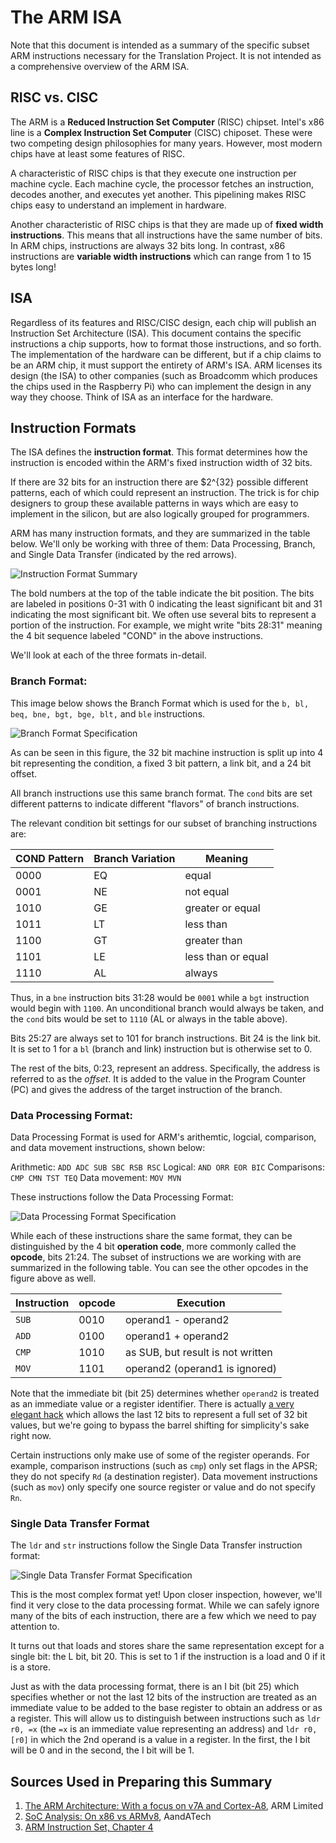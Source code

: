 # The ARM ISA
Note that this document is intended as a summary of the specific subset ARM instructions necessary for the Translation Project.  It is not intended as a comprehensive overview of the ARM ISA.

## RISC vs. CISC

The ARM is a **Reduced Instruction Set Computer** (RISC) chipset.  Intel's x86 line is a **Complex Instruction Set Computer** (CISC) chiposet.  These were two competing design philosophies for many years.  However, most modern chips have at least some features of RISC. 

A characteristic of RISC chips is that they execute one instruction per machine cycle.  Each machine cycle, the processor fetches an instruction, decodes another, and executes yet another.  This pipelining makes RISC chips easy to understand an implement in hardware.  

Another characteristic of RISC chips is that they are made up of **fixed width instructions**.  This means that all instructions have the same number of bits.  In ARM chips, instructions are always 32 bits long.  In contrast, x86 instructions are **variable width instructions** which can range from 1 to 15 bytes long!

## ISA
Regardless of its features and RISC/CISC design, each chip will publish an Instruction Set Architecture (ISA).  This document contains the specific instructions a chip supports, how to format those instructions, and so forth.  The implementation of the hardware can be different, but if a chip claims to be an ARM chip, it must support the entirety of ARM's ISA.  ARM licenses its design (the ISA) to other companies (such as Broadcomm which produces the chips used in the Raspberry Pi) who can implement the design in any way they choose.  Think of ISA as an interface for the hardware.

## Instruction Formats
The ISA defines the **instruction format**.  This format determines how the instruction is encoded within the ARM's fixed instruction width of 32 bits.

If there are 32 bits for an instruction there are $2^{32} possible different patterns, each of which could represent an instruction.  The trick is for chip designers to group these available patterns in ways which are easy to implement in the silicon, but are also logically grouped for programmers.

ARM has many instruction formats, and they are summarized in the table below.  We'll only be working with three of them: Data Processing, Branch, and Single Data Transfer (indicated by the red arrows).

![Instruction Format Summary](./images/instruction-formats.png)

The bold numbers at the top of the table indicate the bit position.  The bits are labeled in positions 0-31 with 0 indicating the least significant bit and 31 indicating the most significant bit.  We often use several bits to represent a portion of the instruction.  For example, we might write "bits 28:31" meaning the 4 bit sequence labeled "COND" in the above instructions.

We'll look at each of the three formats in-detail.

### Branch Format:
This image below shows the Branch Format which is used for the `b, bl, beq, bne, bgt, bge, blt,` and `ble` instructions.

![Branch Format Specification](./images/branch-format.GIF)

As can be seen in this figure, the 32 bit machine instruction is split up into 4 bit representing the condition, a fixed 3 bit pattern, a link bit, and a 24 bit offset.

All branch instructions use this same branch format.  The `cond` bits are set different patterns to indicate different "flavors" of branch instructions.  

The relevant condition bit settings for our subset of branching instructions are:

| COND Pattern | Branch Variation | Meaning |
|--------------|------------------|---------|
| 0000 | EQ |	equal |
| 0001 | NE |	not equal |
| 1010 | GE |	greater or equal |
| 1011 | LT |	less than |
| 1100 | GT | greater than |
| 1101 | LE | less than or equal |
| 1110 | AL | always |

Thus, in a `bne` instruction bits 31:28 would be `0001` while a `bgt` instruction would begin with `1100`.  An unconditional branch would always be taken, and the `cond` bits would be set to `1110` (AL or always in the table above).

Bits 25:27 are always set to 101 for branch instructions.  Bit 24 is the link bit.  It is set to 1 for a `bl` (branch and link) instruction but is otherwise set to 0.

The rest of the bits, 0:23, represent an address.  Specifically, the address is referred to as the *offset*.  It is added to the value in the Program Counter (PC) and gives the address of the target instruction of the branch.

### Data Processing Format:
Data Processing Format is used for ARM's arithemtic, logcial, comparison, and data movement instructions, shown below:

Arithmetic: `ADD ADC SUB SBC RSB RSC`
Logical: `AND ORR EOR BIC`
Comparisons: `CMP CMN TST TEQ`
Data movement: `MOV MVN`

These instructions follow the Data Processing Format:

![Data Processing Format Specification](./images/data-processing-format.GIF)

While each of these instructions share the same format, they can be distinguished by the 4 bit **operation code**, more commonly called the **opcode**, bits 21:24.  The subset of instructions we are working with are summarized in the following table.  You can see the other opcodes in the figure above as well.

| Instruction | opcode | Execution |
|---------|----------|------------------|
|`SUB` | 0010 | operand1 - operand2 |
|`ADD` | 0100 | operand1 + operand2 |
|`CMP` | 1010 | as SUB, but result is not written |
|`MOV` | 1101 | operand2 (operand1 is ignored) |

Note that the immediate bit (bit 25) determines whether `operand2` is treated as an immediate value or a register identifier.  There is actually [a very elegant hack](https://alisdair.mcdiarmid.org/arm-immediate-value-encoding/) which allows the last 12 bits to represent a full set of 32 bit values, but we're going to bypass the barrel shifting for simplicity's sake right now.

Certain instructions only make use of some of the register operands.  For example, comparison instructions (such as `cmp`) only set flags in the APSR; they do not specify `Rd` (a destination register).  Data movement instructions (such as `mov`) only specify one source register or value and do not specify `Rn`.

### Single Data Transfer Format
The `ldr` and `str` instructions follow the Single Data Transfer instruction format:

![Single Data Transfer Format Specification](./images/single-data-transfer-format.GIF)

This is the most complex format yet!  Upon closer inspection, however, we'll find it very close to the data processing format.  While we can safely ignore many of the bits of each instruction, there are a few which we need to pay attention to.  

It turns out that loads and stores share the same representation except for a single bit: the L bit, bit 20.  This is set to 1 if the instruction is a load and 0 if it is a store.

Just as with the data processing format, there is an I bit (bit 25) which specifies whether or not the last 12 bits of the instruction are treated as an immediate value to be added to the base register to obtain an address or as a register.  This will allow us to distinguish between instructions such as `ldr r0, =x` (the `=x` is an immediate value representing an address) and `ldr r0, [r0]` in which the 2nd operand is a value in a register.  In the first, the I bit will be 0 and in the second, the I bit will be 1.




## Sources Used in Preparing this Summary

1. [The ARM Architecture: With a focus on v7A and Cortex-A8](https://www.arm.com/files/pdf/ARM_Arch_A8.pdf), ARM Limited
2. [SoC Analysis: On x86 vs ARMv8](https://www.anandtech.com/show/9766/the-apple-ipad-pro-review/3), AandATech
3. [ARM Instruction Set, Chapter 4](...)
